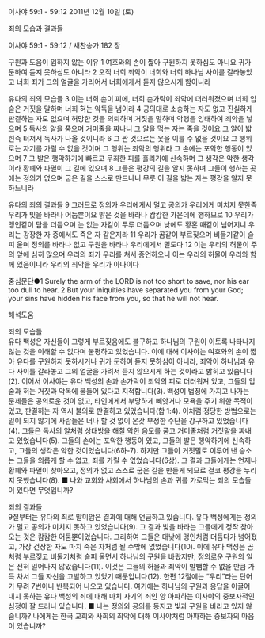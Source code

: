 이사야 59:1 - 59:12 
2011년 12월 10일 (토)

죄의 모습과 결과들



이사야 59:1 - 59:12 / 새찬송가 182 장


구원과 도움이 임하지 않는 이유
1 여호와의 손이 짧아 구원하지 못하심도 아니요 귀가 둔하여 듣지 못하심도 아니라 2 오직 너희 죄악이 너희와 너희 하나님 사이를 갈라놓았고 너희 죄가 그의 얼굴을 가리어서 너희에게서 듣지 않으시게 함이니라

유다의 죄의 모습들
3 이는 너희 손이 피에, 너희 손가락이 죄악에 더러워졌으며 너희 입술은 거짓을 말하며 너희 혀는 악독을 냄이라 4 공의대로 소송하는 자도 없고 진실하게 판결하는 자도 없으며 허망한 것을 의뢰하며 거짓을 말하며 악행을 잉태하여 죄악을 낳으며 5 독사의 알을 품으며 거미줄을 짜나니 그 알을 먹는 자는 죽을 것이요 그 알이 밟힌즉 터져서 독사가 나올 것이니라 6 그 짠 것으로는 옷을 이룰 수 없을 것이요 그 행위로는 자기를 가릴 수 없을 것이며 그 행위는 죄악의 행위라 그 손에는 포악한 행동이 있으며 7 그 발은 행악하기에 빠르고 무죄한 피를 흘리기에 신속하며 그 생각은 악한 생각이라 황폐와 파멸이 그 길에 있으며 8 그들은 평강의 길을 알지 못하며 그들이 행하는 곳에는 정의가 없으며 굽은 길을 스스로 만드나니 무릇 이 길을 밟는 자는 평강을 알지 못하느니라

유다의 죄의 결과들
9 그러므로 정의가 우리에게서 멀고 공의가 우리에게 미치지 못한즉 우리가 빛을 바라나 어둠뿐이요 밝은 것을 바라나 캄캄한 가운데에 행하므로 10 우리가 맹인같이 담을 더듬으며 눈 없는 자같이 두루 더듬으며 낮에도 황혼 때같이 넘어지니 우리는 강장한 자 중에서도 죽은 자 같은지라 11 우리가 곰같이 부르짖으며 비둘기같이 슬피 울며 정의를 바라나 없고 구원을 바라나 우리에게서 멀도다 12 이는 우리의 허물이 주의 앞에 심히 많으며 우리의 죄가 우리를 쳐서 증언하오니 이는 우리의 허물이 우리와 함께 있음이니라 우리의 죄악을 우리가 아나이다

중심문단●1 Surely the arm of the LORD is not too short to save, nor his ear too dull to hear. 2 But your iniquities have separated you from your God; your sins have hidden his face from you, so that he will not hear.

해석도움





죄의 모습들  
유다 백성은 자신들이 그렇게 부르짖음에도 불구하고 하나님의 구원이 이토록 나타나지 않는 것을 이해할 수 없다며 불평하고 있었습니다. 이에 대해 이사야는 여호와의 손이 짧아 유다를 구원하지 못하시거나 귀가 둔하여 듣지 못하심이 아니라, 죄악이 하나님과 유다 사이를 갈라놓고 그의 얼굴을 가려서 듣지 않으시게 하는 것이라고 밝히고 있습니다(2). 이어서 이사야는 유다 백성의 손과 손가락이 죄악의 피로 더러워져 있고, 그들의 입술과 혀는 거짓과 악독에 물들어 있다고 지적합니다(3). 백성이 법정에 가지고 나가는 문제들은 공의로운 것이 없고, 타인에게서 부당하게 빼앗거나 모욕을 주기 위한 목적이었고, 판결하는 자 역시 불의로 판결하고 있었습니다(합 1:4). 이처럼 정당한 방법으로는 일이 되지 않기에 사람들은 너나 할 것 없이 온갖 부정한 수단을 강구하고 있었습니다(4). 그들은 독사의 알처럼 상대방을 해칠 악한 음모를 품고 거미줄처럼 거짓말을 짜내고 있었습니다(5). 그들의 손에는 포악한 행동이 있고, 그들의 발은 행악하기에 신속하고, 그들의 생각은 악한 것이었습니다(6하-7). 하지만 그들이 거짓말로 이루어 낸 승소는 그들을 의롭게 할 수 없고, 죄를 가릴 수 없었습니다(6상). 그 결과 그들에게는 언제나 황폐와 파멸이 찾아오고, 정의가 없고 스스로 굽은 길을 만들게 되므로 결코 평강을 누리지 못했습니다(8).
■ 나와 교회와 사회에서 하나님의 손과 귀를 가로막는 죄의 모습들이 있다면 무엇입니까?

죄의 결과들  
9절부터는 유다의 죄로 말미암은 결과에 대해 언급하고 있습니다. 유다 백성에게는 정의가 멀고 공의가 미치지 못하고 있었습니다(9). 그 결과 빛을 바라는 그들에게 정작 찾아오는 것은 캄캄한 어둠뿐이었습니다. 그리하여 그들은 대낮에 맹인처럼 더듬다가 넘어졌고, 가장 건장한 자도 마치 죽은 자처럼 될 수밖에 없었습니다(10). 이에 유다 백성은 곰처럼 부르짖고 비둘기처럼 슬피 울면서 하나님의 구원을 바랐지만, 정의로운 구원의 일은 전혀 일어나지 않았습니다(11). 이것은 그들의 허물과 죄악이 발뺌할 수 없을 만큼 가득 차서 그들 자신을 고발하고 있었기 때문입니다(12). 한편 12절에는 “우리”라는 단어가 무려 7번이나 반복되어 나오고 있습니다. 여기에는 하나님의 구원과 응답을 이끌어 내지 못하는 유다 백성의 죄에 대해 마치 자기의 죄인 양 아파하는 이사야의 중보자적인 심정이 잘 드러나 있습니다.
■ 나는 정의와 공의를 등지고 빛과 구원을 바라고 있지 않습니까? 
나에게는 한국 교회와 사회의 죄악에 대해 이사야처럼 아파하는 중보자의 마음이 있습니까?